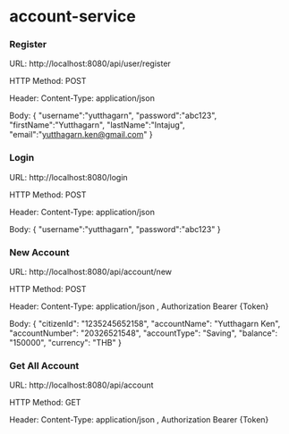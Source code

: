 # account-service

### Register
URL: http://localhost:8080/api/user/register

HTTP Method: POST

Header: Content-Type: application/json

Body: {
      	"username":"yutthagarn",
      	"password":"abc123",
      	"firstName":"Yutthagarn",
      	"lastName":"Intajug",
      	"email":"yutthagarn.ken@gmail.com"
      }

### Login
URL: http://localhost:8080/login

HTTP Method: POST

Header: Content-Type: application/json

Body: {
      	"username":"yutthagarn",
      	"password":"abc123"
      }
      
### New Account
URL: http://localhost:8080/api/account/new

HTTP Method: POST

Header: Content-Type: application/json , Authorization Bearer {Token}

Body: {
        "citizenId": "1235245652158",
        "accountName": "Yutthagarn Ken",
        "accountNumber": "20326521548",
        "accountType": "Saving",
        "balance": "150000",
        "currency": "THB"
      }
      
### Get All Account
URL: http://localhost:8080/api/account

HTTP Method: GET

Header: Content-Type: application/json , Authorization Bearer {Token}
